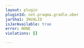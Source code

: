 ```yaml
---
layout: plugin
pluginId: net.praqma.gradle.uber
jarSha1: INVALID
isJarAvailable: true
error: NONE
violations: []

---
```

